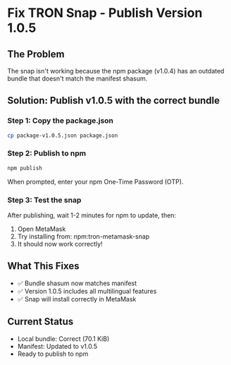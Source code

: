# Fix TRON Snap - Publish Version 1.0.5

## The Problem
The snap isn't working because the npm package (v1.0.4) has an outdated bundle that doesn't match the manifest shasum.

## Solution: Publish v1.0.5 with the correct bundle

### Step 1: Copy the package.json
```bash
cp package-v1.0.5.json package.json
```

### Step 2: Publish to npm
```bash
npm publish
```

When prompted, enter your npm One-Time Password (OTP).

### Step 3: Test the snap
After publishing, wait 1-2 minutes for npm to update, then:
1. Open MetaMask
2. Try installing from: npm:tron-metamask-snap
3. It should now work correctly!

## What This Fixes
- ✅ Bundle shasum now matches manifest
- ✅ Version 1.0.5 includes all multilingual features
- ✅ Snap will install correctly in MetaMask

## Current Status
- Local bundle: Correct (70.1 KiB)
- Manifest: Updated to v1.0.5
- Ready to publish to npm